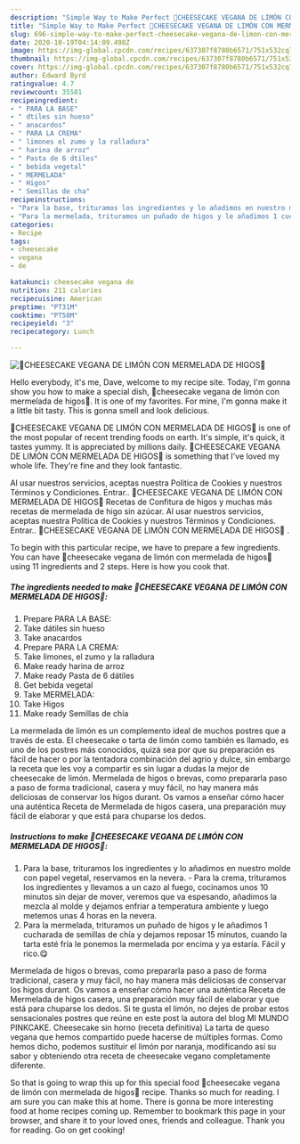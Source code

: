 ```yaml
---
description: "Simple Way to Make Perfect 🌱CHEESECAKE VEGANA DE LIMÓN CON MERMELADA DE HIGOS🌱"
title: "Simple Way to Make Perfect 🌱CHEESECAKE VEGANA DE LIMÓN CON MERMELADA DE HIGOS🌱"
slug: 696-simple-way-to-make-perfect-cheesecake-vegana-de-limon-con-mermelada-de-higos
date: 2020-10-19T04:14:09.498Z
image: https://img-global.cpcdn.com/recipes/637307f8780b6571/751x532cq70/🌱cheesecake-vegana-de-limon-con-mermelada-de-higos🌱-foto-principal.jpg
thumbnail: https://img-global.cpcdn.com/recipes/637307f8780b6571/751x532cq70/🌱cheesecake-vegana-de-limon-con-mermelada-de-higos🌱-foto-principal.jpg
cover: https://img-global.cpcdn.com/recipes/637307f8780b6571/751x532cq70/🌱cheesecake-vegana-de-limon-con-mermelada-de-higos🌱-foto-principal.jpg
author: Edward Byrd
ratingvalue: 4.7
reviewcount: 35581
recipeingredient:
- " PARA LA BASE"
- " dtiles sin hueso"
- " anacardos"
- " PARA LA CREMA"
- " limones el zumo y la ralladura"
- " harina de arroz"
- " Pasta de 6 dtiles"
- " bebida vegetal"
- " MERMELADA"
- " Higos"
- " Semillas de cha"
recipeinstructions:
- "Para la base, trituramos los ingredientes y lo añadimos en nuestro molde con papel vegetal, reservamos en la nevera. Para la crema, trituramos los ingredientes y llevamos a un cazo al fuego, cocinamos unos 10 minutos sin dejar de mover, veremos que va espesando, añadimos la mezcla al molde y dejamos enfriar a temperatura ambiente y luego metemos unas 4 horas en la nevera."
- "Para la mermelada, trituramos un puñado de higos y le añadimos 1 cucharada de semillas de chía y dejamos reposar 15 minutos, cuando la tarta esté fría le ponemos la mermelada por encima y ya estaría. Fácil y rico.😋"
categories:
- Recipe
tags:
- cheesecake
- vegana
- de

katakunci: cheesecake vegana de 
nutrition: 211 calories
recipecuisine: American
preptime: "PT31M"
cooktime: "PT58M"
recipeyield: "3"
recipecategory: Lunch

---
```



![🌱CHEESECAKE VEGANA DE LIMÓN CON MERMELADA DE HIGOS🌱](https://img-global.cpcdn.com/recipes/637307f8780b6571/751x532cq70/🌱cheesecake-vegana-de-limon-con-mermelada-de-higos🌱-foto-principal.jpg)

Hello everybody, it's me, Dave, welcome to my recipe site. Today, I'm gonna show you how to make a special dish, 🌱cheesecake vegana de limón con mermelada de higos🌱. It is one of my favorites. For mine, I'm gonna make it a little bit tasty. This is gonna smell and look delicious.

🌱CHEESECAKE VEGANA DE LIMÓN CON MERMELADA DE HIGOS🌱 is one of the most popular of recent trending foods on earth. It's simple, it's quick, it tastes yummy. It is appreciated by millions daily. 🌱CHEESECAKE VEGANA DE LIMÓN CON MERMELADA DE HIGOS🌱 is something that I've loved my whole life. They're fine and they look fantastic.

Al usar nuestros servicios, aceptas nuestra Política de Cookies y nuestros Términos y Condiciones. Entrar.. 🌱CHEESECAKE VEGANA DE LIMÓN CON MERMELADA DE HIGOS🌱 Recetas de Confitura de higos y muchas más recetas de mermelada de higo sin azúcar. Al usar nuestros servicios, aceptas nuestra Política de Cookies y nuestros Términos y Condiciones. Entrar.. 🌱CHEESECAKE VEGANA DE LIMÓN CON MERMELADA DE HIGOS🌱 .


To begin with this particular recipe, we have to prepare a few ingredients. You can have 🌱cheesecake vegana de limón con mermelada de higos🌱 using 11 ingredients and 2 steps. Here is how you cook that.

<!--inarticleads1-->

##### The ingredients needed to make 🌱CHEESECAKE VEGANA DE LIMÓN CON MERMELADA DE HIGOS🌱:

1. Prepare  PARA LA BASE:
1. Take  dátiles sin hueso
1. Take  anacardos
1. Prepare  PARA LA CREMA:
1. Take  limones, el zumo y la ralladura
1. Make ready  harina de arroz
1. Make ready  Pasta de 6 dátiles
1. Get  bebida vegetal
1. Take  MERMELADA:
1. Take  Higos
1. Make ready  Semillas de chía


La mermelada de limón es un complemento ideal de muchos postres que a través de esta. El cheesecake o tarta de limón como también es llamado, es uno de los postres más conocidos, quizá sea por que su preparación es fácil de hacer o por la tentadora combinación del agrio y dulce, sin embargo la receta que les voy a compartir es sin lugar a dudas la mejor de cheesecake de limón. Mermelada de higos o brevas, como prepararla paso a paso de forma tradicional, casera y muy fácil, no hay manera más deliciosas de conservar los higos durant. Os vamos a enseñar cómo hacer una auténtica Receta de Mermelada de higos casera, una preparación muy fácil de elaborar y que está para chuparse los dedos. 

<!--inarticleads2-->

##### Instructions to make 🌱CHEESECAKE VEGANA DE LIMÓN CON MERMELADA DE HIGOS🌱:

1. Para la base, trituramos los ingredientes y lo añadimos en nuestro molde con papel vegetal, reservamos en la nevera. - Para la crema, trituramos los ingredientes y llevamos a un cazo al fuego, cocinamos unos 10 minutos sin dejar de mover, veremos que va espesando, añadimos la mezcla al molde y dejamos enfriar a temperatura ambiente y luego metemos unas 4 horas en la nevera.
1. Para la mermelada, trituramos un puñado de higos y le añadimos 1 cucharada de semillas de chía y dejamos reposar 15 minutos, cuando la tarta esté fría le ponemos la mermelada por encima y ya estaría. Fácil y rico.😋


Mermelada de higos o brevas, como prepararla paso a paso de forma tradicional, casera y muy fácil, no hay manera más deliciosas de conservar los higos durant. Os vamos a enseñar cómo hacer una auténtica Receta de Mermelada de higos casera, una preparación muy fácil de elaborar y que está para chuparse los dedos. Si te gusta el limón, no dejes de probar estos sensacionales postres que reúne en este post la autora del blog MI MUNDO PINKCAKE. Cheesecake sin horno (receta definitiva) La tarta de queso vegana que hemos compartido puede hacerse de múltiples formas. Como hemos dicho, podemos sustituir el limón por naranja, modificando así su sabor y obteniendo otra receta de cheesecake vegano completamente diferente. 

So that is going to wrap this up for this special food 🌱cheesecake vegana de limón con mermelada de higos🌱 recipe. Thanks so much for reading. I am sure you can make this at home. There is gonna be more interesting food at home recipes coming up. Remember to bookmark this page in your browser, and share it to your loved ones, friends and colleague. Thank you for reading. Go on get cooking!
